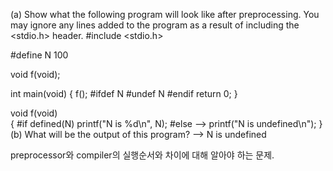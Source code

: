(a) Show what the following program will look like after preprocessing. You may ignore 
any lines added to the program as a result of including the <stdio.h> header.
#include <stdio.h>

#define N 100

void f(void);

int main(void)
{
    f();
#ifdef N
#undef N
#endif
    return 0;
}

void f(void)    
{
#if defined(N)
    printf("N is %d\n", N);
#else
    --> printf("N is undefined\n");
}
(b) What will be the output of this program?
-->
N is undefined

preprocessor와 compiler의 실행순서와 차이에 대해 알아야 하는 문제.